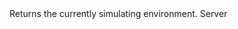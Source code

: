 <function name="GetCurrentEnvironment" parent="physenv" type="libraryfunc">
	<description>
		Returns the currently simulating environment.
		<added version="0.7"></added>
	</description>
	<realm>Server</realm>
	<rets>
		<ret name="" type="IPhysicsEnvironment"></ret>
	</rets>
</function>